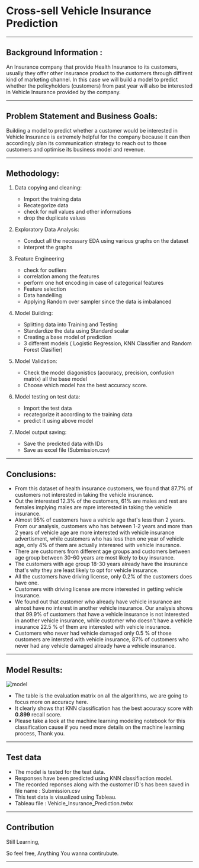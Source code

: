 # Cross-sell Vehicle Insurance Prediction
***

## Background Information :
An Insurance company that provide Health Insurance to its customers, usually they offer other insurance product to the customers through diffirent kind of marketing channel. In this case we will build a model to predict whether the policyholders (customers) from past year will also be interested in Vehicle Insurance provided by the company.
***

## Problem Statement and Business Goals:
Building a model to predict whether a customer would be interested in Vehicle Insurance is extremely helpful for the company because it can then accordingly plan its communication strategy to reach out to those customers and optimise its business model and revenue.
***

## Methodology:

 1. Data copying and cleaning:
    * Import the training data
    * Recategorize data
    * check for null values and other informations
    * drop the duplicate values
 
 3. Exploratory Data Analysis:
    * Conduct all the necessary EDA using various graphs on the dataset
    * interpret the graphs
  
 4. Feature Engineering
    * check for outliers
    * correlation among the features
    * perform one hot encoding in case of categorical features
    * Feature selection
    * Data handelling
    * Applying Random over sampler since the data is imbalanced

 5. Model Building:
    * Splitting data into Training and Testing
    * Standardize the data using Standard scalar
    * Creating a base model of prediction
    * 3 different models ( Logistic Regression, KNN Classifier and Random Forest Clasifier)
   
 6. Model Validation:
    * Check the model diagonistics (accuracy, precision, confusion matrix) all the base model
    * Choose which model has the best accuracy score.

 7. Model testing on test data:
    * Import the test data
    * recategorize it according to the training data
    * predict it using above model

 8. Model output saving:
    * Save the predicted data with IDs
    * Save as excel file (Submission.csv)
***

## Conclusions:
   * From this dataset of health insurance customers, we found that 87.7% of customers not interested in taking the vehicle insurance.
   * Out the interested 12.3% of the customers, 61% are males and rest are females implying males are mpre interested in taking the vehicle insurance.
   * Almost 95% of customers have a vehicle age that's less than 2 years. From our analysis, customers who has between 1-2 years and more than 2 years of vehicle age are more interested with vehicle insurance
     advertisment, while customers who has less then one year of vehicle age, only 4% of them are actually interesred with vehicle insurance.
   * There are customers from different age groups and customers between age group between 30-60 years are most likely to buy insurance.
   * The customers with age group 18-30 years already have the insurance that's why they are least likely to opt for vehicle insurance.
   * All the customers have driving license, only 0.2% of the customers does have one.
   * Customers with driving license are more interested in getting vehicle insurance.
   * We found out that customer who already have vehicle insurance are almost have no interest in another vehicle insurance. Our analysis shows that 99.9% of customers that have a vehicle insurance is not
     interested in another vehicle insurance, while customer who doesn't have a vehicle insurance 22.5 % of them are interested with vehicle insurance.
   * Customers who never had vehicle damaged only 0.5 % of those customers are intersted with vehicle insurance, 87% of customers who never had any vehicle damaged already have a vehicle insurance.
***  
 
## Model Results:


 ![model](https://github.com/Shipra-09/Project-Health-Insurance/assets/142134509/fd0e9a1b-776f-44eb-9881-4a2588931684)

   * The table is the evaluation matrix on all the algorithms, we are going to focus more on accuracy here.
   * It clearly shows that KNN classification has the best accuracy score with **0.899** recall score.
   * Please take a look at the machine learning modeling notebook for this classification cause if you need more details on the machine learning process, Thank you.
***
## Test data
   * The model is tested for the teat data.
   * Responses have been predicted using KNN classifiaction model.
   * The recorded reponses along with the customer ID's has been saved in file name : Submission.csv
   * This test data is visualized using Tableau.
   * Tableau file : Vehicle_Insurance_Prediction.twbx
*** 

## Contribution

Still Learning,

So feel free, Anything You wanna contirubute.

***
       

